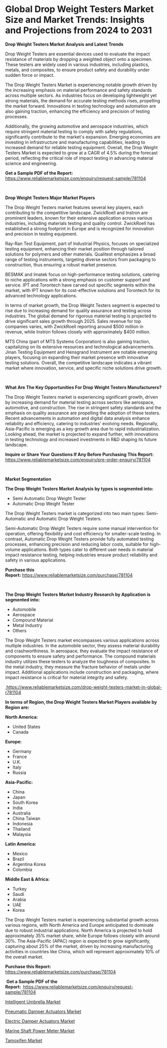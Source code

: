 <p><h1>Global Drop Weight Testers Market Size and Market Trends: Insights and Projections from 2024 to 2031</h1></p><p><strong>Drop Weight Testers Market Analysis and Latest Trends</strong></p>
<p><p>Drop Weight Testers are essential devices used to evaluate the impact resistance of materials by dropping a weighted object onto a specimen. These testers are widely used in various industries, including plastics, metals, and composites, to ensure product safety and durability under sudden force or impact.</p><p>The Drop Weight Testers Market is experiencing notable growth driven by the increasing emphasis on material performance and safety standards across multiple sectors. As industries focus on developing lightweight yet strong materials, the demand for accurate testing methods rises, propelling the market forward. Innovations in testing technology and automation are also gaining traction, enhancing the efficiency and precision of testing processes.</p><p>Additionally, the growing automotive and aerospace industries, which require stringent material testing to comply with safety regulations, significantly contribute to the market's expansion. Emerging economies are investing in infrastructure and manufacturing capabilities, leading to increased demand for reliable testing equipment. Overall, the Drop Weight Testers Market is expected to grow at a CAGR of 4.5% during the forecast period, reflecting the critical role of impact testing in advancing material science and engineering.</p></p>
<p><strong>Get a Sample PDF of the Report:&nbsp;</strong> <a href="https://www.reliablemarketsize.com/enquiry/request-sample/781104?utm_campaign=1398&utm_medium=2&utm_source=Github&utm_content=ia&utm_term=15102024&utm_id=drop-weight-testers">https://www.reliablemarketsize.com/enquiry/request-sample/781104</a></p>
<p>&nbsp;</p>
<p><strong>Drop Weight Testers Major Market Players</strong></p>
<p><p>The Drop Weight Testers market features several key players, each contributing to the competitive landscape. ZwickRoell and Instron are prominent leaders, known for their extensive application across various industries, including materials testing and quality control. ZwickRoell has established a strong footprint in Europe and is recognized for innovation and precision in testing equipment.</p><p>Ray-Ran Test Equipment, part of Industrial Physics, focuses on specialized testing equipment, enhancing their market position through tailored solutions for polymers and other materials. Qualitest emphasizes a broad range of testing instruments, targeting diverse sectors from packaging to construction, thus ensuring a robust market presence.</p><p>BESMAK and Imatek focus on high-performance testing solutions, catering to niche applications with a strong emphasis on customer support and service. IPT and Torontech have carved out specific segments within the market, with IPT known for its cost-effective solutions and Torontech for its advanced technology applications.</p><p>In terms of market growth, the Drop Weight Testers segment is expected to rise due to increasing demand for quality assurance and testing across industries. The global demand for rigorous material testing is projected to drive significant sales growth through 2025. Sales revenue for top companies varies, with ZwickRoell reporting around $500 million in revenue, while Instron follows closely with approximately $400 million. </p><p>MTS China (part of MTS Systems Corporation) is also gaining traction, capitalizing on its extensive resources and technological advancements. Jinan Testing Equipment and Hensgrand Instrument are notable emerging players, focusing on expanding their market presence with innovative testing solutions. Overall, the competitive landscape indicates a vibrant market where innovation, service, and specific niche solutions drive growth.</p></p>
<p>&nbsp;</p>
<p><strong>What Are The Key Opportunities For Drop Weight Testers Manufacturers?</strong></p>
<p><p>The Drop Weight Testers market is experiencing significant growth, driven by increasing demand for material testing across sectors like aerospace, automotive, and construction. The rise in stringent safety standards and the emphasis on quality assurance are propelling the adoption of these testers. Recent advancements in automation and digital data analysis enhance reliability and efficiency, catering to industries’ evolving needs. Regionally, Asia-Pacific is emerging as a key growth area due to rapid industrialization. Looking ahead, the market is projected to expand further, with innovations in testing technology and increased investments in R&D shaping its future landscape.</p></p>
<p><strong>Inquire or Share Your Questions If Any Before Purchasing This Report:</strong> <a href="https://www.reliablemarketsize.com/enquiry/pre-order-enquiry/781104?utm_campaign=1398&utm_medium=2&utm_source=Github&utm_content=ia&utm_term=15102024&utm_id=drop-weight-testers">https://www.reliablemarketsize.com/enquiry/pre-order-enquiry/781104</a></p>
<p>&nbsp;</p>
<p><strong>Market Segmentation</strong></p>
<p><strong>The Drop Weight Testers Market Analysis by types is segmented into:</strong></p>
<p><ul><li>Semi Automatic Drop Weight Tester</li><li>Automatic Drop Weight Tester</li></ul></p>
<p><p>The Drop Weight Testers market is categorized into two main types: Semi-Automatic and Automatic Drop Weight Testers. </p><p>Semi-Automatic Drop Weight Testers require some manual intervention for operation, offering flexibility and cost efficiency for smaller-scale testing. In contrast, Automatic Drop Weight Testers provide fully automated testing processes, enhancing precision and reducing labor costs, suitable for high-volume applications. Both types cater to different user needs in material impact resistance testing, helping industries ensure product reliability and safety in various applications.</p></p>
<p><strong>Purchase this Report:&nbsp;</strong><a href="https://www.reliablemarketsize.com/purchase/781104?utm_campaign=1398&utm_medium=2&utm_source=Github&utm_content=ia&utm_term=15102024&utm_id=drop-weight-testers">https://www.reliablemarketsize.com/purchase/781104</a></p>
<p>&nbsp;</p>
<p><strong>The Drop Weight Testers Market Industry Research by Application is segmented into:</strong></p>
<p><ul><li>Automobile</li><li>Aerospace</li><li>Compound Material</li><li>Metal Industry</li><li>Others</li></ul></p>
<p><p>The Drop Weight Testers market encompasses various applications across multiple industries. In the automobile sector, they assess material durability and crashworthiness. In aerospace, they evaluate the impact resistance of components to ensure safety and performance. The compound materials industry utilizes these testers to analyze the toughness of composites. In the metal industry, they measure the fracture behavior of metals under impact. Additional applications include construction and packaging, where impact resistance is critical for material integrity and safety.</p></p>
<p><a href="https://www.reliablemarketsize.com/drop-weight-testers-market-in-global-r781104?utm_campaign=1398&utm_medium=2&utm_source=Github&utm_content=ia&utm_term=15102024&utm_id=drop-weight-testers">&nbsp;https://www.reliablemarketsize.com/drop-weight-testers-market-in-global-r781104</a></p>
<p><strong>In terms of Region, the Drop Weight Testers Market Players available by Region are:</strong></p>
<p>
    <p> <strong> North America: </strong>
        <ul>
            <li>United States</li>
            <li>Canada</li>
        </ul>
        </p> 
    <p> <strong> Europe: </strong>
        <ul>
            <li>Germany</li>
            <li>France</li>
            <li>U.K.</li>
            <li>Italy</li>
            <li>Russia</li>
        </ul>
        </p> 
    <p> <strong> Asia-Pacific: </strong>
        <ul>
            <li>China</li>
            <li>Japan</li>
            <li>South Korea</li>
            <li>India</li>
            <li>Australia</li>
            <li>China Taiwan</li>
            <li>Indonesia</li>
            <li>Thailand</li>
            <li>Malaysia</li>
        </ul>
        </p> 
    <p> <strong> Latin America: </strong>
        <ul>
            <li>Mexico</li>
            <li>Brazil</li>
            <li>Argentina Korea</li>
            <li>Colombia</li>
        </ul>
        </p> 
    <p> <strong> Middle East & Africa: </strong>
        <ul>
            <li>Turkey</li>
            <li>Saudi</li>
            <li>Arabia</li>
            <li>UAE</li>
            <li>Korea</li>
        </ul>
    </p>
    </p>
<p><p>The Drop Weight Testers market is experiencing substantial growth across various regions, with North America and Europe anticipated to dominate due to robust industrial applications. North America is projected to hold approximately 35% market share, while Europe follows closely with around 30%. The Asia-Pacific (APAC) region is expected to grow significantly, capturing about 25% of the market, driven by increasing manufacturing activities in countries like China, which will represent approximately 10% of the overall market.</p></p>
<p><strong>Purchase this Report: </strong><a href="https://www.reliablemarketsize.com/purchase/781104?utm_campaign=1398&utm_medium=2&utm_source=Github&utm_content=ia&utm_term=15102024&utm_id=drop-weight-testers">https://www.reliablemarketsize.com/purchase/781104</a></p>
<p>&nbsp;<strong>Get a Sample PDF of the Report:&nbsp;&nbsp;</strong><a href="https://www.reliablemarketsize.com/enquiry/request-sample/781104?utm_campaign=1398&utm_medium=2&utm_source=Github&utm_content=ia&utm_term=15102024&utm_id=drop-weight-testers">https://www.reliablemarketsize.com/enquiry/request-sample/781104</a></p>
<p><strong></strong></p>
<p><p><a href="https://github.com/luxssbml/Market-Research-Report-List-1/blob/main/intelligent-umbrella-market.md?utm_campaign=1398&utm_medium=2&utm_source=Github&utm_content=ia&utm_term=15102024&utm_id=drop-weight-testers">Intelligent Umbrella Market</a></p><p><a href="https://www.linkedin.com/pulse/emerging-opportunities-challenges-global-pneumatic-damper-actuators-a8fff?utm_campaign=1398&utm_medium=2&utm_source=Github&utm_content=ia&utm_term=15102024&utm_id=drop-weight-testers">Pneumatic Damper Actuators Market</a></p><p><a href="https://www.linkedin.com/pulse/in-depth-electric-damper-actuators-market-review-size-share-o4wxf?utm_campaign=1398&utm_medium=2&utm_source=Github&utm_content=ia&utm_term=15102024&utm_id=drop-weight-testers">Electric Damper Actuators Market</a></p><p><a href="https://issuu.com/reportprime-2/docs/marine-shaft-power-meter-market-siz_ca8b9fa07fd37d?utm_campaign=1398&utm_medium=2&utm_source=Github&utm_content=ia&utm_term=15102024&utm_id=drop-weight-testers">Marine Shaft Power Meter Market</a></p><p><a href="https://issuu.com/reportprime-2/docs/tamoxifen-market-size-2030.pptx_976d201166e7b4?utm_campaign=1398&utm_medium=2&utm_source=Github&utm_content=ia&utm_term=15102024&utm_id=drop-weight-testers">Tamoxifen Market</a></p></p>